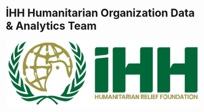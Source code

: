 # İHH Humanitarian Organization Data & Analytics Team


[![](./static/ihh.png)](https://ihh.org.tr/)